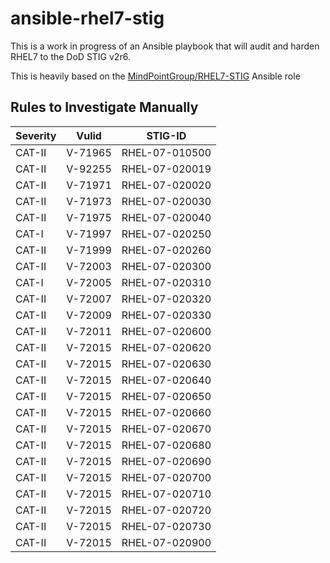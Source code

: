 # ansible-rhel7-stig

This is a work in progress of an Ansible playbook that will audit and harden
RHEL7 to the DoD STIG v2r6.

This is heavily based on the [MindPointGroup/RHEL7-STIG](https://github.com/MindPointGroup/RHEL7-STIG) Ansible role

## Rules to Investigate Manually

| Severity | Vulid   | STIG-ID        |
|----------|---------|----------------|
| CAT-II   | V-71965 | RHEL-07-010500 |
| CAT-II   | V-92255 | RHEL-07-020019 |
| CAT-II   | V-71971 | RHEL-07-020020 |
| CAT-II   | V-71973 | RHEL-07-020030 |
| CAT-II   | V-71975 | RHEL-07-020040 |
| CAT-I    | V-71997 | RHEL-07-020250 |
| CAT-II   | V-71999 | RHEL-07-020260 |
| CAT-II   | V-72003 | RHEL-07-020300 |
| CAT-I    | V-72005 | RHEL-07-020310 |
| CAT-II   | V-72007 | RHEL-07-020320 |
| CAT-II   | V-72009 | RHEL-07-020330 |
| CAT-II   | V-72011 | RHEL-07-020600 |
| CAT-II   | V-72015 | RHEL-07-020620 |
| CAT-II   | V-72015 | RHEL-07-020630 |
| CAT-II   | V-72015 | RHEL-07-020640 |
| CAT-II   | V-72015 | RHEL-07-020650 |
| CAT-II   | V-72015 | RHEL-07-020660 |
| CAT-II   | V-72015 | RHEL-07-020670 |
| CAT-II   | V-72015 | RHEL-07-020680 |
| CAT-II   | V-72015 | RHEL-07-020690 |
| CAT-II   | V-72015 | RHEL-07-020700 |
| CAT-II   | V-72015 | RHEL-07-020710 |
| CAT-II   | V-72015 | RHEL-07-020720 |
| CAT-II   | V-72015 | RHEL-07-020730 | Might be able to automate
| CAT-II   | V-72015 | RHEL-07-020900 |
